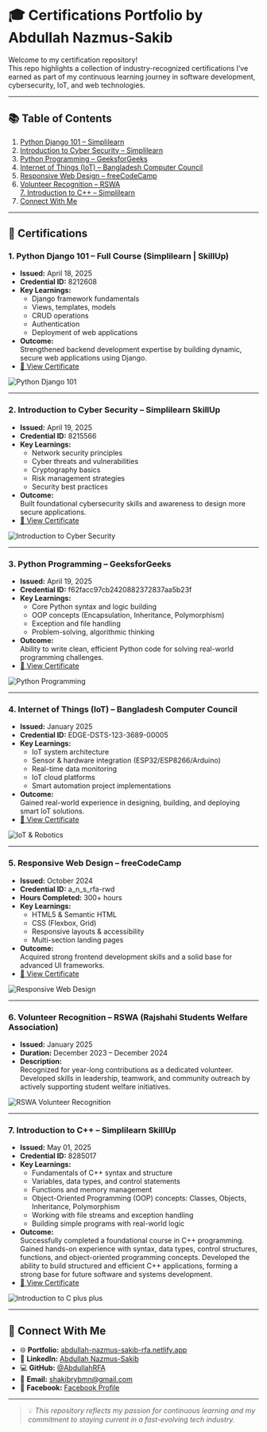 # 🎓 Certifications Portfolio by Abdullah Nazmus-Sakib

Welcome to my certification repository!  
This repo highlights a collection of industry-recognized certifications I’ve earned as part of my continuous learning journey in software development, cybersecurity, IoT, and web technologies.

---

## 📚 Table of Contents  
1. [Python Django 101 – Simplilearn](#1-python-django-101--full-course-simplilearn--skillup)  
2. [Introduction to Cyber Security – Simplilearn](#2-introduction-to-cyber-security--simplilearn-skillup)  
3. [Python Programming – GeeksforGeeks](#3-python-programming--geeksforgeeks)  
4. [Internet of Things (IoT) – Bangladesh Computer Council](#4-internet-of-things-iot--bangladesh-computer-council)  
5. [Responsive Web Design – freeCodeCamp](#5-responsive-web-design--freecodecamp)  
6. [Volunteer Recognition – RSWA](#6-volunteer-recognition--rswa-rajshahi-students-welfare-association)  
[7. Introduction to C++ – Simplilearn](#7-introduction-to-c--simplilearn-skillup) 
8. [Connect With Me](#-connect-with-me)

---

## 📜 Certifications

### 1. Python Django 101 – Full Course (Simplilearn | SkillUp)
- **Issued:** April 18, 2025  
- **Credential ID:** 8212608  
- **Key Learnings:**  
  - Django framework fundamentals  
  - Views, templates, models  
  - CRUD operations  
  - Authentication  
  - Deployment of web applications  
- **Outcome:**  
  Strengthened backend development expertise by building dynamic, secure web applications using Django.  
- [🔗 View Certificate](https://lnkd.in/gqmmjCxx)  

![Python Django 101](/Simplilearn/Python%20Django%20101.png)

---

### 2. Introduction to Cyber Security – Simplilearn SkillUp
- **Issued:** April 19, 2025  
- **Credential ID:** 8215566  
- **Key Learnings:**  
  - Network security principles  
  - Cyber threats and vulnerabilities  
  - Cryptography basics  
  - Risk management strategies  
  - Security best practices  
- **Outcome:**  
  Built foundational cybersecurity skills and awareness to design more secure applications.  
- [🔗 View Certificate](https://lnkd.in/gPEbs2ec)  

![Introduction to Cyber Security](/Simplilearn/Introduction%20to%20Cyber%20Security.png)

---

### 3. Python Programming – GeeksforGeeks
- **Issued:** April 19, 2025  
- **Credential ID:** f62facc97cb2420882372837aa5b23f  
- **Key Learnings:**  
  - Core Python syntax and logic building  
  - OOP concepts (Encapsulation, Inheritance, Polymorphism)  
  - Exception and file handling  
  - Problem-solving, algorithmic thinking  
- **Outcome:**  
  Ability to write clean, efficient Python code for solving real-world programming challenges.  
- [🔗 View Certificate](https://lnkd.in/g_GQ3aYF)  

![Python Programming](/GeeksforGeeks/Python.png)

---

### 4. Internet of Things (IoT) – Bangladesh Computer Council
- **Issued:** January 2025  
- **Credential ID:** EDGE-DSTS-123-3689-00005  
- **Key Learnings:**  
  - IoT system architecture  
  - Sensor & hardware integration (ESP32/ESP8266/Arduino)  
  - Real-time data monitoring  
  - IoT cloud platforms  
  - Smart automation project implementations  
- **Outcome:**  
  Gained real-world experience in designing, building, and deploying smart IoT solutions.  
- [🔗 View Certificate](https://training.edge.gov.bd/storage/certificate/student-training/certificate_678b4e8ccd24f0.24896576.pdf)  

![IoT & Robotics](/Bangladesh%20Computer%20Council/IOT%20&%20Robotics.png)

---

### 5. Responsive Web Design – freeCodeCamp
- **Issued:** October 2024  
- **Credential ID:** a_n_s_rfa-rwd  
- **Hours Completed:** 300+ hours  
- **Key Learnings:**  
  - HTML5 & Semantic HTML  
  - CSS (Flexbox, Grid)  
  - Responsive layouts & accessibility  
  - Multi-section landing pages  
- **Outcome:**  
  Acquired strong frontend development skills and a solid base for advanced UI frameworks.  
- [🔗 View Certificate](https://freecodecamp.org/certification/A_N_S_RFA/responsive-web-design)  

![Responsive Web Design](/freeCodeCamp/Responsive%20Web%20Design.png)

---

### 6. Volunteer Recognition – RSWA (Rajshahi Students Welfare Association)
- **Issued:** January 2025  
- **Duration:** December 2023 – December 2024  
- **Description:**  
  Recognized for year-long contributions as a dedicated volunteer. Developed skills in leadership, teamwork, and community outreach by actively supporting student welfare initiatives.  

![RSWA Volunteer Recognition](/Volunteer/RSWA.jpeg)

---

### 7. Introduction to C++ – Simplilearn SkillUp
- **Issued:** May 01, 2025  
- **Credential ID:** 8285017  
- **Key Learnings:**  
  - Fundamentals of C++ syntax and structure  
  - Variables, data types, and control statements  
  - Functions and memory management  
  - Object-Oriented Programming (OOP) concepts: Classes, Objects, Inheritance, Polymorphism  
  - Working with file streams and exception handling  
  - Building simple programs with real-world logic  
- **Outcome:**  
  Successfully completed a foundational course in C++ programming. Gained hands-on experience with syntax, data types, control structures, functions, and object-oriented programming concepts. Developed the ability to build structured and efficient C++ applications, forming a strong base for future software and systems development.  
- [🔗 View Certificate](https://simpli-web.app.link/e/jYvcUNSn1Sb)  

![Introduction to C plus plus](/Simplilearn/C%20plus%20plus%20certificate.png)

---

## 🔗 Connect With Me

- 🌐 **Portfolio:** [abdullah-nazmus-sakib-rfa.netlify.app](https://abdullah-nazmus-sakib-rfa.netlify.app/)  
- 💼 **LinkedIn:** [Abdullah Nazmus-Sakib](https://www.linkedin.com/in/abdullah-nazmus-sakib-04024b261/)  
- 💻 **GitHub:** [@AbdullahRFA](https://github.com/AbdullahRFA)  
- 📧 **Email:** shakibrybmn@gmail.com  
- 📘 **Facebook:** [Facebook Profile](https://www.facebook.com/abdullah.nazmus.sakib.2024)

---

> 💡 _This repository reflects my passion for continuous learning and my commitment to staying current in a fast-evolving tech industry._

